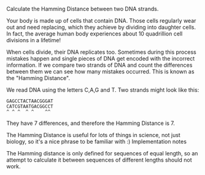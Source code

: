 Calculate the Hamming Distance between two DNA strands.

Your body is made up of cells that contain DNA. Those cells regularly wear out and need replacing, which they achieve by dividing into daughter cells. In fact, the average human body experiences about 10 quadrillion cell divisions in a lifetime!

When cells divide, their DNA replicates too. Sometimes during this process mistakes happen and single pieces of DNA get encoded with the incorrect information. If we compare two strands of DNA and count the differences between them we can see how many mistakes occurred. This is known as the "Hamming Distance".

We read DNA using the letters C,A,G and T. Two strands might look like this:
```
GAGCCTACTAACGGGAT
CATCGTAATGACGGCCT
^ ^ ^  ^ ^    ^^
```
They have 7 differences, and therefore the Hamming Distance is 7.

The Hamming Distance is useful for lots of things in science, not just biology, so it's a nice phrase to be familiar with :)
Implementation notes

The Hamming distance is only defined for sequences of equal length, so an attempt to calculate it between sequences of different lengths should not work.
